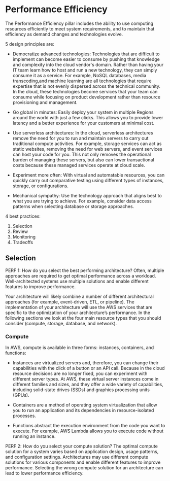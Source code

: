 # Performance Efficiency 
The Performance Efficiency pillar includes the ability to use computing resources efficiently to meet system requirements, and to maintain that efficiency as demand
changes and technologies evolve.

5 design principles are:

- Democratize advanced technologies: Technologies that are difficult to implement can become easier to consume by pushing that knowledge and complexity into
the cloud vendor's domain. Rather than having your IT team learn how to host and run a new technology, they can simply consume it as a service. For example, NoSQL databases, media transcoding,and machine learning are all technologies that require expertise that is not evenly dispersed across the technical community.
In the cloud, these technologies become services that your team can consume while focusing on product development rather than resource provisioning and management.

- Go global in minutes: Easily deploy your system in multiple Regions around the world with just a few clicks. This allows you to provide lower latency and a better
experience for your customers at minimal cost.

- Use serverless architectures: In the cloud, serverless architectures remove the need for you to run and maintain servers to carry out traditional compute activities. For
example, storage services can act as static websites, removing the need for web servers, and event services can host your code for you. This not only removes the operational burden of managing these servers, but also can lower transactional costs because these managed services operate at cloud scale.

- Experiment more often: With virtual and automatable resources, you can quickly carry out comparative testing using different types of instances, storage, or configurations.

- Mechanical sympathy: Use the technology approach that aligns best to what you are trying to achieve. For example, consider data access patterns when selecting database or storage approaches.

4 best practices:

1. Selection
2. Review
3. Monitoring
4. Tradeoffs

## Selection

PERF 1: How do you select the best performing architecture?
Often, multiple approaches are required to get optimal performance across a workload. Well-architected systems use multiple solutions and enable different features to improve
performance.

Your architecture will likely combine a number of different architectural approaches (for example, event-driven, ETL, or pipeline). The implementation of your architecture
will use the AWS services that are specific to the optimization of your architecture’s performance. In the following sections we look at the four main resource types that
you should consider (compute, storage, database, and network).

### Compute

In AWS, compute is available in three forms: instances, containers, and functions:

- Instances are virtualized servers and, therefore, you can change their capabilities with the click of a button or an API call. Because in the cloud resource decisions
are no longer fixed, you can experiment with different server types. At AWS, these virtual server instances come in different families and sizes, and they offer a wide
variety of capabilities, including solid-state drives (SSDs) and graphics processing units (GPUs).

- Containers are a method of operating system virtualization that allow you to run an application and its dependencies in resource-isolated processes.

- Functions abstract the execution environment from the code you want to execute. For example, AWS Lambda allows you to execute code without running an instance.


PERF 2: How do you select your compute solution?
The optimal compute solution for a system varies based on application design, usage patterns, and configuration settings. Architectures may use different compute solutions for various
components and enable different features to improve performance. Selecting the wrong compute solution for an architecture can lead to lower performance efficiency.
